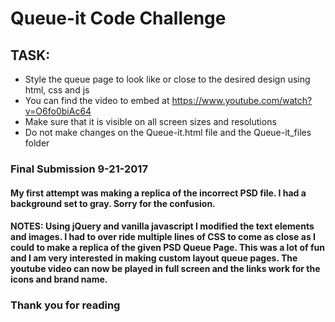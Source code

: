 # Queue-it Code Challenge

## TASK:
+ Style the queue page to look like or close to the desired design using html, css and js
+ You can find the video to embed at https://www.youtube.com/watch?v=O6fo0biAc64
+ Make sure that it is visible on all screen sizes and resolutions
+ Do not make changes on the Queue-it.html file and the Queue-it_files folder

### Final Submission 9-21-2017


#### My first attempt was making a replica of the incorrect PSD file. I had a background set to gray. Sorry for the confusion.



#### NOTES: Using jQuery and vanilla javascript I modified the text elements and images. I had to over ride multiple lines of CSS to come as close as I could to make a replica of the given PSD Queue Page. This was a lot of fun and I am very interested in making custom layout queue pages. The youtube video can now be played in full screen and the links work for the icons and brand name.



### Thank you for reading

